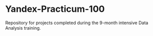 # Yandex-Practicum-100
Repository for projects completed during the 9-month intensive Data Analysis training.
